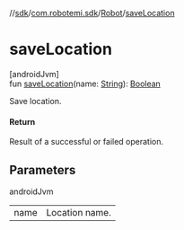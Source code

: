 //[sdk](../../../index.md)/[com.robotemi.sdk](../index.md)/[Robot](index.md)/[saveLocation](save-location.md)

# saveLocation

[androidJvm]\
fun [saveLocation](save-location.md)(name: [String](https://kotlinlang.org/api/latest/jvm/stdlib/kotlin/-string/index.html)): [Boolean](https://kotlinlang.org/api/latest/jvm/stdlib/kotlin/-boolean/index.html)

Save location.

#### Return

Result of a successful or failed operation.

## Parameters

androidJvm

| | |
|---|---|
| name | Location name. |
